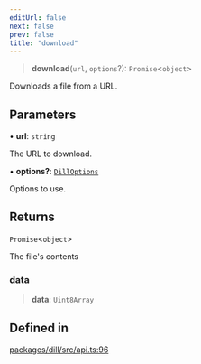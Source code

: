 ```yaml
---
editUrl: false
next: false
prev: false
title: "download"
---
```


> **download**(`url`, `options`?): `Promise`\<`object`\>

Downloads a file from a URL.

## Parameters

• **url**: `string`

The URL to download.

• **options?**: [`DillOptions`](/api/interfaces/dilloptions/)

Options to use.

## Returns

`Promise`\<`object`\>

The file's contents

### data

> **data**: `Uint8Array`

## Defined in

[packages/dill/src/api.ts:96](https://github.com/tylerbutler/tools-monorepo/blob/79c7262a9bcef3aebc2acdc93b16938746bae939/packages/dill/src/api.ts#L96)
